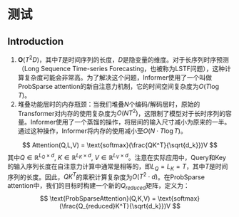 # 测试

## Introduction

1.  $\boldsymbol{O}(T^2D)$，其中$T$是时间序列的长度，$D$是隐变量的维度。对于长序列时序预测（Long Sequence Time-series Forecasting，也被称为LSTF问题），这种计算复杂度可能会非常高。为了解决这个问题，Informer使用了一个叫做ProbSparse attention的新自注意力机制，它的时间空间复杂度为$O(T \log T)$。
2. 堆叠功能层时的内存瓶颈：当我们堆叠$N$个编码/解码层时，原始的Transformer对内存的使用复杂度为$O(NT^2)$，这限制了模型对于长时序列的容量。Informer使用了一个蒸馏的操作，将层间的输入尺寸减小为原来的一半。通过这种操作，Informer将内存的使用减小至$O(N \cdot T \log T)$。

$$
Attention(Q,L,V) = \text{softmax}(\frac{QK^T}{\sqrt{d_k}})V
$$
其中$Q \in \mathbb{R}^{L_Q \times d}$, $K \in \mathbb{R}^{L_K \times d}$, $V \in \mathbb{R}^{L_V \times d}$。注意在实际应用中，Query和Key的输入序列长度在自注意力计算中通常是相等的，即$L_Q = L_K = T$，其中$T$是时间序列的长度。因此，$QK^T$的乘积计算复杂度为$O(T^2 \cdot d)$。在ProbSparse attention中，我们的目标时构建一个新的$Q_{reduced}$矩阵，定义为：
$$
\text{ProbSparseAttention}(Q,K,V) = \text{softmax}(\frac{Q_{reduced}K^T}{\sqrt{d_k}})V
$$
